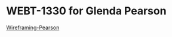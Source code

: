 # WEBT-1330 for Glenda Pearson
<a href="https://www.figma.com/design/8JvNgZrBz0UdbcwAjSN5yb/Figma---Wireframing%2C-Pearson?node-id=0-1&t=ebfYi3RsravxVcZs-1">Wireframing-Pearson</a>
